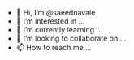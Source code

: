 - 👋 Hi, I’m @saeednavaie
- 👀 I’m interested in ...
- 🌱 I’m currently learning ...
- 💞️ I’m looking to collaborate on ...
- 📫 How to reach me ...

<!---
saeednavaie/saeednavaie is a ✨ special ✨ repository because its `README.md` (this file) appears on your GitHub profile.
You can click the Preview link to take a look at your changes.
--->

